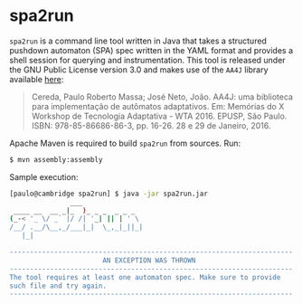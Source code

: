 # spa2run

`spa2run` is a command line tool written in Java that takes a structured pushdown automaton (SPA) spec written in the YAML format and provides a shell session for querying and instrumentation. This tool is released under the GNU Public License version 3.0 and makes use of the `AA4J` library available [here](https://github.com/cereda/aa):

> Cereda, Paulo Roberto Massa; José Neto, João. AA4J: uma biblioteca para implementação de autômatos adaptativos. Em: Memórias do X Workshop de Tecnologia Adaptativa - WTA 2016. EPUSP, São Paulo. ISBN: 978-85-86686-86-3, pp. 16-26. 28 e 29 de Janeiro, 2016.

Apache Maven is required to build `spa2run` from sources. Run:

```bash
$ mvn assembly:assembly
```

Sample execution:

```bash
[paulo@cambridge spa2run] $ java -jar spa2run.jar 
               ___               
 ____ __  __ _|_  )_ _ _  _ _ _  
(_-< '_ \/ _` |/ /| '_| || | ' \ 
/__/ .__/\__,_/___|_|  \_,_|_||_|
   |_|   

----------------------------------------------------------------------
                       AN EXCEPTION WAS THROWN                        
----------------------------------------------------------------------
The tool requires at least one automaton spec. Make sure to provide
such file and try again.
----------------------------------------------------------------------
```
